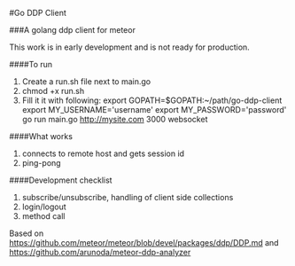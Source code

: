 #Go DDP Client

###A golang ddp client for meteor

This work is in early development and is not ready for production.

####To run

1. Create a run.sh file next to main.go
2. chmod +x run.sh
3. Fill it it with following:
    export GOPATH=$GOPATH:~/path/go-ddp-client
    export MY_USERNAME='username'
    export MY_PASSWORD='password'
    go run main.go http://mysite.com 3000 websocket
   
####What works

1. connects to remote host and gets session id
2. ping-pong

####Development checklist

1. subscribe/unsubscribe, handling of client side collections
2. login/logout
3. method call

Based on https://github.com/meteor/meteor/blob/devel/packages/ddp/DDP.md and 
https://github.com/arunoda/meteor-ddp-analyzer